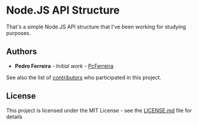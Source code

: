 # Node.JS API Structure

That's a simple Node.JS API structure that I've been working for studying purposes.


## Authors

* **Pedro Ferreira** - *Initial work* - [PcFerreira](https://github.com/PcFerreira)

See also the list of [contributors](https://github.com/your/project/contributors) who participated in this project.

## License

This project is licensed under the MIT License - see the [LICENSE.md](LICENSE.md) file for details

